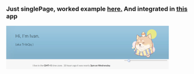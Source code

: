 <h3>Just singlePage, worked example <a href="https://tribqq.github.io/AboutMe/">here.</a> And integrated in <a href="https://github.com/TribQq/web" >this </a>app</h3>

<img src="https://raw.githubusercontent.com/TribQq/web/master/description/altAboutMe.jpg">